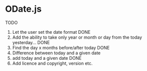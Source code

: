 ODate.js
========

TODO

1. Let the user set the date format DONE
2. Add the ability to take only year or month or day from the today yesterday... DONE
3. Find the day x months before/after today DONE
4. Difference between today and a given date
5. add today and a given date DONE
6. Add licence and copyright, version etc.